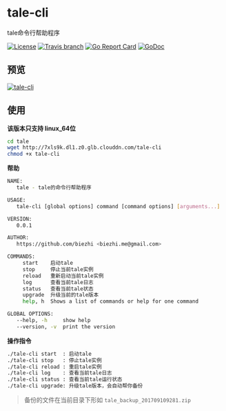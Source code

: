 # tale-cli

tale命令行帮助程序

[![License](http://img.shields.io/badge/license-Apache2-blue.svg)](https://raw.githubusercontent.com/otale/tale-cli/master/LICENSE) [![Travis branch](https://img.shields.io/travis/otale/tale-cli/master.svg)](https://travis-ci.org/otale/tale-cli) [![Go Report Card](https://goreportcard.com/badge/github.com/otale/tale-cli)](https://goreportcard.com/report/github.com/otale/tale-cli) [![GoDoc](https://godoc.org/github.com/otale/tale-cli?status.svg)](https://godoc.org/github.com/otale/tale-cli)

## 预览

[![tale-cli](https://i.loli.net/2017/09/10/59b5241331c47.png)](https://asciinema.org/a/137112)

## 使用

**该版本只支持 linux_64位**

```bash
cd tale
wget http://7xls9k.dl1.z0.glb.clouddn.com/tale-cli
chmod +x tale-cli
```

**帮助**

```bash
NAME:
   tale - tale的命令行帮助程序

USAGE:
   tale-cli [global options] command [command options] [arguments...]

VERSION:
   0.0.1

AUTHOR:
   https://github.com/biezhi <biezhi.me@gmail.com>

COMMANDS:
     start    启动tale
     stop     停止当前tale实例
     reload   重新启动当前tale实例
     log      查看当前tale日志
     status   查看当前tale状态
     upgrade  升级当前的tale版本
     help, h  Shows a list of commands or help for one command

GLOBAL OPTIONS:
   --help, -h     show help
   --version, -v  print the version
```

**操作指令**

```bash
./tale-cli start  : 启动tale
./tale-cli stop   : 停止tale实例
./tale-cli reload : 重启tale实例
./tale-cli log    : 查看当前tale日志
./tale-cli status : 查看当前tale运行状态
./tale-cli upgrade: 升级tale版本，会自动帮你备份
```

> 备份的文件在当前目录下形如 `tale_backup_201709109281.zip`

